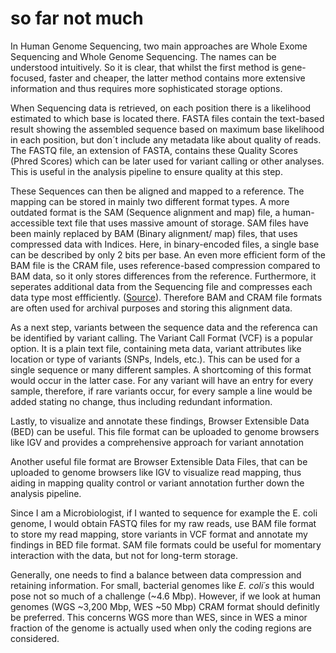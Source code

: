 # so far not much


In Human Genome Sequencing, two main approaches are Whole Exome Sequencing and Whole Genome Sequencing. The names can be understood intuitively. So it is clear, that whilst the first method is gene-focused, faster and cheaper, the latter method contains more extensive information and thus requires more sophisticated storage options.

When Sequencing data is retrieved, on each position there is a likelihood estimated to which base is located there. FASTA files contain the text-based result showing the assembled sequence based on maximum base likelihood in each position, but don´t include any metadata like about quality of reads. The FASTQ file, an extension of FASTA, contains these Quality Scores (Phred Scores) which can be later used for variant calling or other analyses. This is useful in the analysis pipeline to ensure quality at this step.

These Sequences can then be aligned and mapped to a reference. The mapping can be stored in mainly two different format types. 
A more outdated format is the SAM (Sequence alignment and map) file, a human-accessible text file that uses massive amount of storage.
SAM files have been mainly replaced by BAM (Binary alignment/ map) files, that uses compressed data with Indices. Here, in binary-encoded files, a single base can be described by only 2 bits per base. 
An even more efficient form of the BAM file is the CRAM file, uses reference-based compression compared to BAM data, so it only stores differences from the reference. Furthermore, it seperates additional data from the Sequencing file and compresses each data type most effficiently. ([Source](https://www.ga4gh.org/news_item/cram-compression-for-genomics/)). Therefore BAM and CRAM file formats are often used for archival purposes and storing this alignment data.

As a next step, variants between the sequence data and the referenca can be identified by variant calling. The Variant Call Format (VCF) is a popular option. It is a plain text file, containing meta data, variant attributes like location or type of variants (SNPs, Indels, etc.). 
This can be used for a single sequence or many different samples. A shortcoming of this format would occur in the latter case. For any variant will have an entry for every sample,  therefore, if  rare variants occur, for every sample a line would be added stating no change, thus including redundant information.

Lastly, to visualize and annotate these findings, Browser Extensible Data (BED) can be useful.
This file format can be uploaded to genome browsers like IGV and provides a comprehensive approach for variant annotation

Another useful file format are Browser Extensible Data Files, that can be uploaded to genome browsers like IGV to visualize read mapping, thus aiding in mapping quality control or variant annotation further down the analysis pipeline.

Since I am a Microbiologist, if I wanted to sequence for example the E. coli genome, I would obtain FASTQ files for my raw reads, use BAM file format to store my read mapping, store variants in VCF format and annotate my findings in BED file format. SAM file formats could be useful for momentary interaction with the data, but not for long-term storage.

Generally, one needs to find a balance between data compression and retaining information. For small, bacterial genomes like *E. coli´s* this would pose not so much of a challenge (~4.6 Mbp). However, if we look at human genomes (WGS ~3,200 Mbp, WES ~50 Mbp) CRAM format should definitly be preferred.
This concerns WGS more than WES, since in WES a minor fraction of the genome is actually used when only the coding regions are considered.

